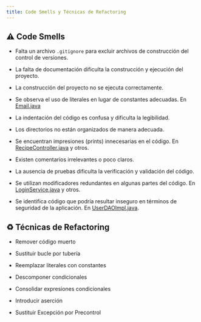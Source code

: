 ```yaml
---
title: Code Smells y Técnicas de Refactoring
---
```


## ⚠️ Code Smells

* Falta un archivo `.gitignore` para excluir archivos de construcción del control de versiones.

* La falta de documentación dificulta la construcción y ejecución del proyecto.

* La construcción del proyecto no se ejecuta correctamente.

* Se observa el uso de literales en lugar de constantes adecuadas. En [Email.java](https://github.com/JulianBenitez99/YummyFoods-CSDT/blob/f1ceebdc73f7c8204ee09008d37a568b7da57b0e/src/main/java/com/yummyfoods/utility/Email.java#L17)

* La indentación del código es confusa y dificulta la legibilidad.

* Los directorios no están organizados de manera adecuada.

* Se encuentran impresiones (prints) innecesarias en el código. En [RecipeController.java](https://github.com/JulianBenitez99/YummyFoods-CSDT/blob/f1ceebdc73f7c8204ee09008d37a568b7da57b0e/src/main/java/com/yummyfoods/spring/controller/RecipeController.java#L379) y otros.

* Existen comentarios irrelevantes o poco claros.

* La ausencia de pruebas dificulta la verificación y validación del código.

* Se utilizan modificadores redundantes en algunas partes del código. En [LoginService.java](https://github.com/JulianBenitez99/YummyFoods-CSDT/blob/f1ceebdc73f7c8204ee09008d37a568b7da57b0e/src/main/java/com/yummyfoods/spring/service/LoginService.java#L9) y otros.

* Se identifica código que podría resultar inseguro en términos de seguridad de la aplicación. En [UserDAOImpl.java](https://github.com/JulianBenitez99/YummyFoods-CSDT/blob/f1ceebdc73f7c8204ee09008d37a568b7da57b0e/src/main/java/com/yummyfoods/spring/dao/UserDAOImpl.java#L36).


## ♻️ Técnicas de Refactoring

* Remover código muerto

* Sustituir bucle por tubería

* Reemplazar literales con constantes

* Descomponer condicionales

* Consolidar expresiones condicionales

* Introducir aserción

* Sustituir Excepción por Precontrol



